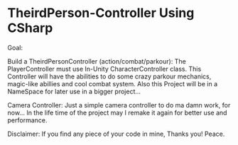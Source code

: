 # TheirdPerson-Controller Using CSharp

Goal: 

Build a TheirdPersonController (action/combat/parkour):
      The PlayerController must use In-Unity CharacterController class.
      This Controller will have the abilities to do some crazy parkour mechanics, magic-like abillies and cool combat system.
      Also this Project will be in a NameSpace for later use in a bigger project...
  
Camera Controller:
      Just a simple camera controller to do ma damn work, for now...
      In the life time of the project may I remake it again for better use and performance.


Disclaimer: 
      If you find any piece of your code in mine, Thanks you!
      Peace.
